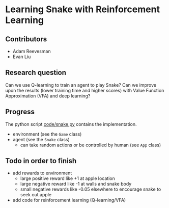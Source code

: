 # Learning Snake with Reinforcement Learning

## Contributors

- Adam Reevesman
- Evan Liu

## Research question

Can we use Q-learning to train an agent to play Snake? Can we improve upon the results (lower training time and higher scores) with Value Function Approximation (VFA) and deep learning?

## Progress

The python script [code/snake.py](code/snake.py) contains the implementation.
- environment (see the `Game` class)
- agent (see the `Snake` class)
  - can take random actions or be controlled by human (see `App` class)

## Todo in order to finish
- add rewards to environment
  - large positive reward like +1 at apple location
  - large negative reward like -1 at walls and snake body
  - small negative rewards like -0.05 elsewhere to encourage snake to seek out apple
- add code for reinforcement learning (Q-learning/VFA)
